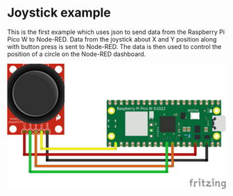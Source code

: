 # Joystick example

This is the first example which uses json to send data from the Raspberry Pi Pico W to Node-RED. Data from the joystick about X and Y position along with button press is sent to Node-RED. The data is then used to control the position of a circle on the Node-RED dashboard.

![Sketch](joystick.png)
